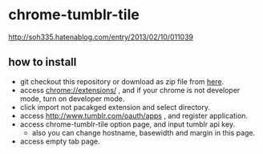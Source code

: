 # chrome-tumblr-tile

http://soh335.hatenablog.com/entry/2013/02/10/011039

## how to install

* git checkout this repository or download as zip file from [here](https://github.com/soh335/chrome-tumblr-tile/archive/master.zip).
* access [chrome://extensions/](chrome://extensions/) , and if your chrome is not developer mode, turn on developer mode.
* click import not pacakged extension and select directory. 
* access http://www.tumblr.com/oauth/apps , and register application.
* access chrome-tumblr-tile option page, and input tumblr api key. 
    * also you can change hostname, basewidth and margin in this page.
* access empty tab page.
